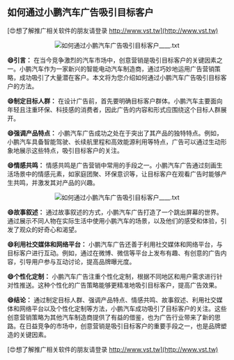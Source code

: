 ## **如何通过小鹏汽车广告吸引目标客户**

[😍想了解推广相关软件的朋友请登录 http://www.vst.tw](http://www.vst.tw)

 <center><img src="https://vst.tw/MP4/tuiguang/png/0.png" alt="如何通过小鹏汽车广告吸引目标客户____.txt"></center>

**😄引言：**
在当今竞争激烈的汽车市场中，创意营销是吸引目标客户的关键因素之一。小鹏汽车作为一家新兴的智能电动汽车制造商，通过巧妙地运用广告营销策略，成功吸引了大量潜在客户。本文将为您介绍如何通过小鹏汽车广告吸引目标客户的方法。

**😄制定目标人群：**
在设计广告前，首先要明确目标客户群体。小鹏汽车主要面向年轻且注重环保、科技感的消费者，因此广告的内容和形式应围绕这个目标人群展开。

**😄强调产品特点：**
小鹏汽车广告成功之处在于突出了其产品的独特特点。例如，小鹏汽车具备智能驾驶、长续航里程和高效能源利用等特点，广告可以通过生动形象地展示这些特点，吸引目标客户的关注。

**😄情感共鸣：**
情感共鸣是广告营销中常用的手段之一。小鹏汽车广告通过刻画生活场景中的情感元素，如家庭团聚、环保意识等，让目标客户在观看广告时能够产生共鸣，并激发其对产品的兴趣。

 <center><img src="https://vst.tw/MP4/tuiguang/png/8.png" alt="如何通过小鹏汽车广告吸引目标客户____.txt"></center>

**😄故事叙述：**
通过故事叙述的方式，小鹏汽车广告打造了一个跳出屏幕的世界。通过展示不同人物在实际生活中使用小鹏汽车的场景，以及他们的感受和体验，引发了观众的好奇心和渴望。

**😄利用社交媒体和网络平台：**
小鹏汽车广告还善于利用社交媒体和网络平台，与目标客户进行互动。例如，通过在微博、微信等平台上发布有趣、有创意的广告内容，引导用户参与互动讨论，提高品牌曝光度。

**😄个性化定制：**
小鹏汽车广告注重个性化定制，根据不同地区和用户需求进行针对性推送。这种个性化的广告策略能够更精准地吸引目标客户，提高广告效果。

**😄结论：**
通过制定目标人群、强调产品特点、情感共鸣、故事叙述、利用社交媒体和网络平台以及个性化定制等方法，小鹏汽车成功吸引了目标客户的关注。这些创意营销策略为其他汽车制造商提供了有益的借鉴，也为广告行业带来了新的思路。在日益竞争的市场中，创意营销是吸引目标客户的重要手段之一，也是品牌塑造的关键因素。

[😍想了解推广相关软件的朋友请登录 http://www.vst.tw](http://www.vst.tw)




